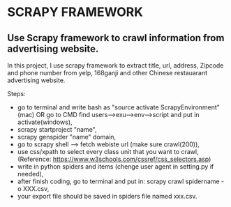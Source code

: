 SCRAPY FRAMEWORK
===

Use Scrapy framework to crawl information from advertising website.
---

In this project, I use scrapy framework to extract title, url, address, Zipcode and phone number from yelp, 168ganji and other Chinese restauarant advertising website.

Steps:

* go to terminal and write bash as "source activate ScrapyEnvironment"(mac) OR go to CMD find users-->exu-->env-->script and put in activate(windows),
* scrapy startproject "name",
* scrapy genspider "name" domain,
* go to scrapy shell --> fetch webiste url (make sure crawl(200)),
* use css/xpath to select every class unit that you want to crawl,(Reference: https://www.w3schools.com/cssref/css_selectors.asp)
* write in python spiders and items (chenge user agent in setting.py if needed),
* after finish coding, go to terminal and put in: scrapy crawl spidername -o XXX.csv,
* your export file should be saved in spiders file named xxx.csv.
